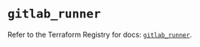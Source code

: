 # `gitlab_runner`

Refer to the Terraform Registry for docs: [`gitlab_runner`](https://registry.terraform.io/providers/gitlabhq/gitlab/17.2.0/docs/resources/runner).

